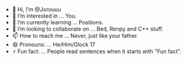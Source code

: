 - 👋 Hi, I’m @Jorouuu
- 👀 I’m interested in ... You.
- 🌱 I’m currently learning ... Positions.
- 💞️ I’m looking to collaborate on ... Bed, Renpy and C++ stuff.
- 📫 How to reach me ... Never, just like your father.
- 😄 Pronouns: ... He/Him/Glock 17
- ⚡ Fun fact: ... People read sentences when it starts with "Fun fact".

<!---
Jorouuu/Jorouuu is a ✨ special ✨ repository because its `README.md` (this file) appears on your GitHub profile.
You can click the Preview link to take a look at your changes.
--->
